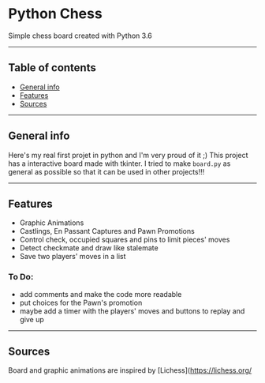 Python Chess
============
Simple chess board created with Python 3.6

---

## Table of contents
* [General info](#general-info)
* [Features](#features)
* [Sources](#sources)

---

## General info
Here's my real first projet in python and I'm very proud of it ;)
This project has a interactive board made with tkinter.
I tried to make ```board.py``` as general as possible so that it can be used in other projects!!!

---

## Features
- Graphic Animations
- Castlings, En Passant Captures and Pawn Promotions
- Control check, occupied squares and pins to limit pieces' moves
- Detect checkmate and draw like stalemate
- Save two players' moves in a list

### To Do:
- add comments and make the code more readable
- put choices for the Pawn's promotion
- maybe add a timer with the players' moves and buttons to replay and give up

---

## Sources
Board and graphic animations are inspired by [Lichess](https://lichess.org/